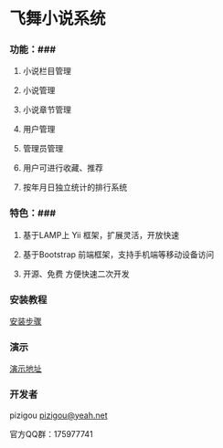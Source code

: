 # 飞舞小说系统 #

### 功能：###

1. 小说栏目管理

2. 小说管理

3. 小说章节管理

4. 用户管理

5. 管理员管理

6. 用户可进行收藏、推荐

7. 按年月日独立统计的排行系统


### 特色：###

1. 基于LAMP上 Yii 框架，扩展灵活，开放快速

2. 基于Bootstrap 前端框架，支持手机端等移动设备访问

3. 开源、免费 方便快速二次开发

### 安装教程 ###

[安装步骤](http://git.oschina.net/pizigou/free55novel/wikis/%E5%AE%89%E8%A3%85%E6%AD%A5%E9%AA%A4 "安装步骤")

### 演示 ###

[演示地址](http://free55.net/demo "演示地址")

### 开发者 ###

pizigou <pizigou@yeah.net>

官方QQ群：175977741